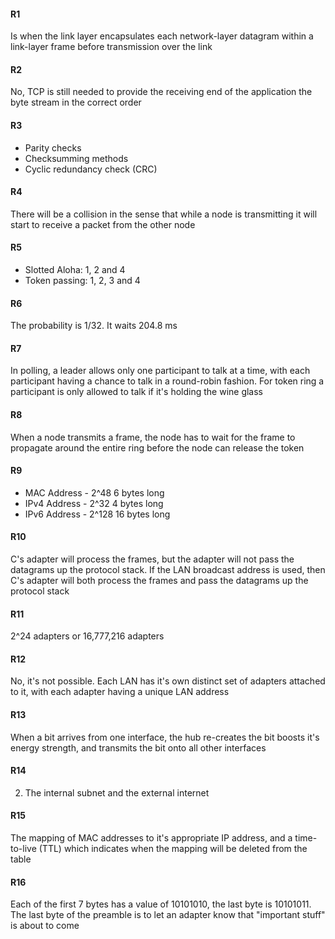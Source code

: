 #### R1
Is when the link layer encapsulates each network-layer datagram within a link-layer frame before transmission over the link

#### R2
No, TCP is still needed to provide the receiving end of the application the byte stream in the correct order

#### R3
- Parity checks
- Checksumming methods
- Cyclic redundancy check (CRC)

#### R4
There will be a collision in the sense that while a node is transmitting it will start to receive a packet from the other node

#### R5
- Slotted Aloha: 1, 2 and 4
- Token passing: 1, 2, 3 and 4

#### R6
The probability is 1/32. It waits 204.8 ms

#### R7
In polling, a leader allows only one participant to talk at a time, with each participant having a chance to talk in a round-robin fashion. For token ring a participant is only allowed to talk if it's holding the wine glass

#### R8
When a node transmits a frame, the node has to wait for the frame to propagate around the entire ring before the node can release the token

#### R9
- MAC Address - 2^48 6 bytes long
- IPv4 Address - 2^32 4 bytes long
- IPv6 Address - 2^128 16 bytes long

#### R10
C's adapter will process the frames, but the adapter will not pass the datagrams up the protocol stack. If the LAN broadcast address is used, then C's adapter will both process the frames and pass the datagrams up the protocol stack

#### R11
2^24 adapters or 16,777,216 adapters

#### R12
No, it's not possible. Each LAN has it's own distinct set of adapters attached to it, with each adapter having a unique LAN address

#### R13
When a bit arrives from one interface, the hub re-creates the bit boosts it's energy strength, and transmits the bit onto all other interfaces

#### R14
2. The internal subnet and the external internet

#### R15
The mapping of MAC addresses to it's appropriate IP address, and a time-to-live (TTL) which indicates when the mapping will be deleted from the table

#### R16
Each of the first 7 bytes has a value of 10101010, the last byte is 10101011. The last byte of the preamble is to let an adapter know that "important stuff" is about to come

